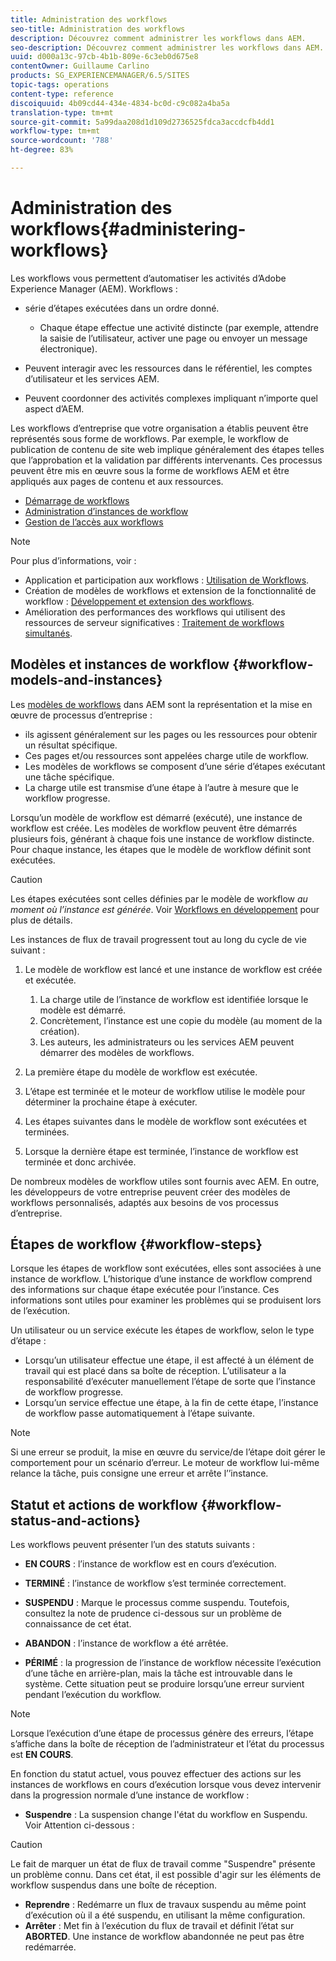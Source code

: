 ```yaml
---
title: Administration des workflows
seo-title: Administration des workflows
description: Découvrez comment administrer les workflows dans AEM.
seo-description: Découvrez comment administrer les workflows dans AEM.
uuid: d000a13c-97cb-4b1b-809e-6c3eb0d675e8
contentOwner: Guillaume Carlino
products: SG_EXPERIENCEMANAGER/6.5/SITES
topic-tags: operations
content-type: reference
discoiquuid: 4b09cd44-434e-4834-bc0d-c9c082a4ba5a
translation-type: tm+mt
source-git-commit: 5a99daa208d1d109d2736525fdca3accdcfb4dd1
workflow-type: tm+mt
source-wordcount: '788'
ht-degree: 83%

---
```



# Administration des workflows{#administering-workflows}

Les workflows vous permettent d’automatiser les activités d’Adobe Experience Manager (AEM). Workflows :

* série d’étapes exécutées dans un ordre donné.

   * Chaque étape effectue une activité distincte (par exemple, attendre la saisie de l’utilisateur, activer une page ou envoyer un message électronique).

* Peuvent interagir avec les ressources dans le référentiel, les comptes d’utilisateur et les services AEM.
* Peuvent coordonner des activités complexes impliquant n’importe quel aspect d’AEM.

Les workflows d’entreprise que votre organisation a établis peuvent être représentés sous forme de workflows. Par exemple, le workflow de publication de contenu de site web implique généralement des étapes telles que l’approbation et la validation par différents intervenants. Ces processus peuvent être mis en œuvre sous la forme de workflows AEM et être appliqués aux pages de contenu et aux ressources.

* [Démarrage de workflows](/help/sites-administering/workflows-starting.md)
* [Administration d’instances de workflow](/help/sites-administering/workflows-administering.md)
* [Gestion de l’accès aux workflows](/help/sites-administering/workflows-managing.md)

>[!NOTE]
>
>Pour plus d’informations, voir :
>
>* Application et participation aux workflows : [Utilisation de Workflows](/help/sites-authoring/workflows.md).
>* Création de modèles de workflows et extension de la fonctionnalité de workflow : [Développement et extension des workflows](/help/sites-developing/workflows.md).
>* Amélioration des performances des workflows qui utilisent des ressources de serveur significatives : [Traitement de workflows simultanés](/help/sites-deploying/configuring-performance.md#concurrent-workflow-processing).

>



## Modèles et instances de workflow  {#workflow-models-and-instances}

Les [modèles de workflows](/help/sites-developing/workflows.md#model) dans AEM sont la représentation et la mise en œuvre de processus d’entreprise :

* ils agissent généralement sur les pages ou les ressources pour obtenir un résultat spécifique.
* Ces pages et/ou ressources sont appelées charge utile de workflow.
* Les modèles de workflows se composent d’une série d’étapes exécutant une tâche spécifique.
* La charge utile est transmise d’une étape à l’autre à mesure que le workflow progresse.

Lorsqu’un modèle de workflow est démarré (exécuté), une instance de workflow est créée. Les modèles de workflow peuvent être démarrés plusieurs fois, générant à chaque fois une instance de workflow distincte. Pour chaque instance, les étapes que le modèle de workflow définit sont exécutées.

>[!CAUTION]
>
>Les étapes exécutées sont celles définies par le modèle de workflow *au moment où l’instance est générée*. Voir [Workflows en développement](/help/sites-developing/workflows.md#model) pour plus de détails.

Les instances de flux de travail progressent tout au long du cycle de vie suivant :

1. Le modèle de workflow est lancé et une instance de workflow est créée et exécutée.

   1. La charge utile de l’instance de workflow est identifiée lorsque le modèle est démarré.
   1. Concrètement, l’instance est une copie du modèle (au moment de la création).
   1. Les auteurs, les administrateurs ou les services AEM peuvent démarrer des modèles de workflows.

1. La première étape du modèle de workflow est exécutée.
1. L’étape est terminée et le moteur de workflow utilise le modèle pour déterminer la prochaine étape à exécuter.
1. Les étapes suivantes dans le modèle de workflow sont exécutées et terminées.
1. Lorsque la dernière étape est terminée, l’instance de workflow est terminée et donc archivée.

De nombreux modèles de workflow utiles sont fournis avec AEM. En outre, les développeurs de votre entreprise peuvent créer des modèles de workflows personnalisés, adaptés aux besoins de vos processus d’entreprise.

## Étapes de workflow {#workflow-steps}

Lorsque les étapes de workflow sont exécutées, elles sont associées à une instance de workflow. L’historique d’une instance de workflow comprend des informations sur chaque étape exécutée pour l’instance. Ces informations sont utiles pour examiner les problèmes qui se produisent lors de l’exécution.

Un utilisateur ou un service exécute les étapes de workflow, selon le type d’étape :

* Lorsqu’un utilisateur effectue une étape, il est affecté à un élément de travail qui est placé dans sa boîte de réception. L’utilisateur a la responsabilité d’exécuter manuellement l’étape de sorte que l’instance de workflow progresse.
* Lorsqu’un service effectue une étape, à la fin de cette étape, l’instance de workflow passe automatiquement à l’étape suivante.

>[!NOTE]
>
>Si une erreur se produit, la mise en œuvre du service/de l’étape doit gérer le comportement pour un scénario d’erreur. Le moteur de workflow lui-même relance la tâche, puis consigne une erreur et arrête l’’instance.

## Statut et actions de workflow  {#workflow-status-and-actions}

Les workflows peuvent présenter l’un des statuts suivants :

* **EN COURS** : l’instance de workflow est en cours d’exécution.
* **TERMINÉ** : l’instance de workflow s’est terminée correctement.

* **SUSPENDU** : Marque le processus comme suspendu. Toutefois, consultez la note de prudence ci-dessous sur un problème de connaissance de cet état.
* **ABANDON** : l’instance de workflow a été arrêtée.
* **PÉRIMÉ** : la progression de l’instance de workflow nécessite l’exécution d’une tâche en arrière-plan, mais la tâche est introuvable dans le système. Cette situation peut se produire lorsqu’une erreur survient pendant l’exécution du workflow.

>[!NOTE]
>
>Lorsque l’exécution d’une étape de processus génère des erreurs, l’étape s’affiche dans la boîte de réception de l’administrateur et l’état du processus est **EN COURS**.

En fonction du statut actuel, vous pouvez effectuer des actions sur les instances de workflows en cours d’exécution lorsque vous devez intervenir dans la progression normale d’une instance de workflow :

* **Suspendre** : La suspension change l&#39;état du workflow en Suspendu. Voir Attention ci-dessous :

>[!CAUTION]
>
>Le fait de marquer un état de flux de travail comme &quot;Suspendre&quot; présente un problème connu. Dans cet état, il est possible d&#39;agir sur les éléments de workflow suspendus dans une boîte de réception.

* **Reprendre** : Redémarre un flux de travaux suspendu au même point d’exécution où il a été suspendu, en utilisant la même configuration.
* **Arrêter** : Met fin à l’exécution du flux de travail et définit l’état sur  **ABORTED**. Une instance de workflow abandonnée ne peut pas être redémarrée.

